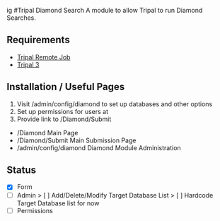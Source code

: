 ig #Tripal Diamond Search
A module to allow Tripal to run Diamond Searches.

## Requirements
- [Tripal Remote Job](https://gitlab.com/TreeGenes/tripal-remote-job) 
- [Tripal 3](http://tripal.info/)

## Installation / Useful Pages
1. Visit /admin/config/diamond to set up databases and other options
2. Set up permissions for users at 
2. Provide link to /Diamond/Submit

- /Diamond                  Main Page
- /Diamond/Submit           Main Submission Page
- /admin/config/diamond     Diamond Module Administration

## Status
- [x] Form
- [ ] Admin
      > [ ] Add/Delete/Modify Target Database List
      > [ ] Hardcode Target Database list for now
- [ ] Permissions

